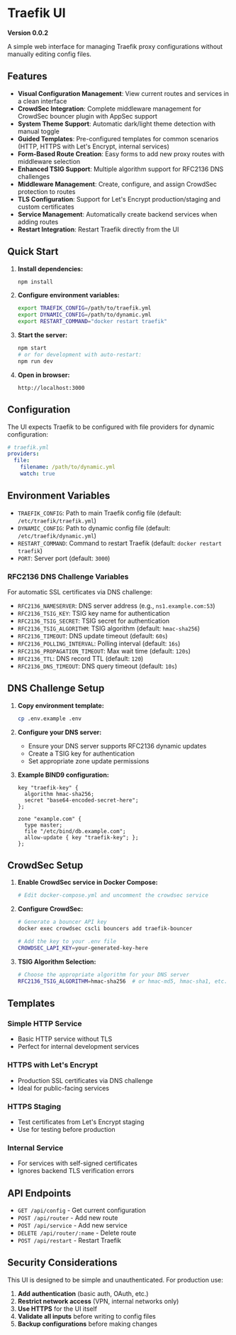 # Traefik UI

**Version 0.0.2**

A simple web interface for managing Traefik proxy configurations without manually editing config files.

## Features

- **Visual Configuration Management**: View current routes and services in a clean interface
- **CrowdSec Integration**: Complete middleware management for CrowdSec bouncer plugin with AppSec support
- **System Theme Support**: Automatic dark/light theme detection with manual toggle
- **Guided Templates**: Pre-configured templates for common scenarios (HTTP, HTTPS with Let's Encrypt, internal services)
- **Form-Based Route Creation**: Easy forms to add new proxy routes with middleware selection
- **Enhanced TSIG Support**: Multiple algorithm support for RFC2136 DNS challenges
- **Middleware Management**: Create, configure, and assign CrowdSec protection to routes
- **TLS Configuration**: Support for Let's Encrypt production/staging and custom certificates
- **Service Management**: Automatically create backend services when adding routes
- **Restart Integration**: Restart Traefik directly from the UI

## Quick Start

1. **Install dependencies:**
   ```bash
   npm install
   ```

2. **Configure environment variables:**
   ```bash
   export TRAEFIK_CONFIG=/path/to/traefik.yml
   export DYNAMIC_CONFIG=/path/to/dynamic.yml
   export RESTART_COMMAND="docker restart traefik"
   ```

3. **Start the server:**
   ```bash
   npm start
   # or for development with auto-restart:
   npm run dev
   ```

4. **Open in browser:**
   ```
   http://localhost:3000
   ```

## Configuration

The UI expects Traefik to be configured with file providers for dynamic configuration:

```yaml
# traefik.yml
providers:
  file:
    filename: /path/to/dynamic.yml
    watch: true
```

## Environment Variables

- `TRAEFIK_CONFIG`: Path to main Traefik config file (default: `/etc/traefik/traefik.yml`)
- `DYNAMIC_CONFIG`: Path to dynamic config file (default: `/etc/traefik/dynamic.yml`)
- `RESTART_COMMAND`: Command to restart Traefik (default: `docker restart traefik`)
- `PORT`: Server port (default: `3000`)

### RFC2136 DNS Challenge Variables

For automatic SSL certificates via DNS challenge:

- `RFC2136_NAMESERVER`: DNS server address (e.g., `ns1.example.com:53`)
- `RFC2136_TSIG_KEY`: TSIG key name for authentication
- `RFC2136_TSIG_SECRET`: TSIG secret for authentication
- `RFC2136_TSIG_ALGORITHM`: TSIG algorithm (default: `hmac-sha256`)
- `RFC2136_TIMEOUT`: DNS update timeout (default: `60s`)
- `RFC2136_POLLING_INTERVAL`: Polling interval (default: `16s`)
- `RFC2136_PROPAGATION_TIMEOUT`: Max wait time (default: `120s`)
- `RFC2136_TTL`: DNS record TTL (default: `120`)
- `RFC2136_DNS_TIMEOUT`: DNS query timeout (default: `10s`)

## DNS Challenge Setup

1. **Copy environment template:**
   ```bash
   cp .env.example .env
   ```

2. **Configure your DNS server:**
   - Ensure your DNS server supports RFC2136 dynamic updates
   - Create a TSIG key for authentication
   - Set appropriate zone update permissions

3. **Example BIND9 configuration:**
   ```
   key "traefik-key" {
     algorithm hmac-sha256;
     secret "base64-encoded-secret-here";
   };
   
   zone "example.com" {
     type master;
     file "/etc/bind/db.example.com";
     allow-update { key "traefik-key"; };
   };
   ```

## CrowdSec Setup

1. **Enable CrowdSec service in Docker Compose:**
   ```bash
   # Edit docker-compose.yml and uncomment the crowdsec service
   ```

2. **Configure CrowdSec:**
   ```bash
   # Generate a bouncer API key
   docker exec crowdsec cscli bouncers add traefik-bouncer
   
   # Add the key to your .env file
   CROWDSEC_LAPI_KEY=your-generated-key-here
   ```

3. **TSIG Algorithm Selection:**
   ```bash
   # Choose the appropriate algorithm for your DNS server
   RFC2136_TSIG_ALGORITHM=hmac-sha256  # or hmac-md5, hmac-sha1, etc.
   ```

## Templates

### Simple HTTP Service
- Basic HTTP service without TLS
- Perfect for internal development services

### HTTPS with Let's Encrypt
- Production SSL certificates via DNS challenge
- Ideal for public-facing services

### HTTPS Staging
- Test certificates from Let's Encrypt staging
- Use for testing before production

### Internal Service
- For services with self-signed certificates
- Ignores backend TLS verification errors

## API Endpoints

- `GET /api/config` - Get current configuration
- `POST /api/router` - Add new route
- `POST /api/service` - Add new service
- `DELETE /api/router/:name` - Delete route
- `POST /api/restart` - Restart Traefik

## Security Considerations

This UI is designed to be simple and unauthenticated. For production use:

1. **Add authentication** (basic auth, OAuth, etc.)
2. **Restrict network access** (VPN, internal networks only)
3. **Use HTTPS** for the UI itself
4. **Validate all inputs** before writing to config files
5. **Backup configurations** before making changes